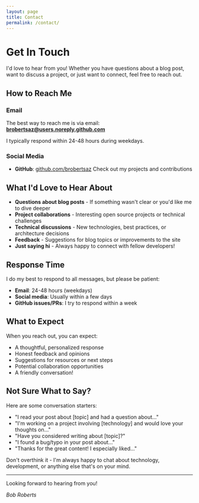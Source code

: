 ```yaml
---
layout: page
title: Contact
permalink: /contact/
---
```


# Get In Touch

I'd love to hear from you! Whether you have questions about a blog post, want to discuss a project, or just want to connect, feel free to reach out.

## How to Reach Me

### Email
The best way to reach me is via email:
**[brobertsaz@users.noreply.github.com](mailto:brobertsaz@users.noreply.github.com)**

I typically respond within 24-48 hours during weekdays.

### Social Media

- **GitHub**: [github.com/brobertsaz](https://github.com/brobertsaz)
  Check out my projects and contributions

## What I'd Love to Hear About

- **Questions about blog posts** - If something wasn't clear or you'd like me to dive deeper
- **Project collaborations** - Interesting open source projects or technical challenges
- **Technical discussions** - New technologies, best practices, or architecture decisions
- **Feedback** - Suggestions for blog topics or improvements to the site
- **Just saying hi** - Always happy to connect with fellow developers!

## Response Time

I do my best to respond to all messages, but please be patient:

- **Email**: 24-48 hours (weekdays)
- **Social media**: Usually within a few days
- **GitHub issues/PRs**: I try to respond within a week

## What to Expect

When you reach out, you can expect:

- A thoughtful, personalized response
- Honest feedback and opinions
- Suggestions for resources or next steps
- Potential collaboration opportunities
- A friendly conversation!

## Not Sure What to Say?

Here are some conversation starters:

- "I read your post about [topic] and had a question about..."
- "I'm working on a project involving [technology] and would love your thoughts on..."
- "Have you considered writing about [topic]?"
- "I found a bug/typo in your post about..."
- "Thanks for the great content! I especially liked..."

Don't overthink it - I'm always happy to chat about technology, development, or anything else that's on your mind.

---

Looking forward to hearing from you!

*Bob Roberts*
